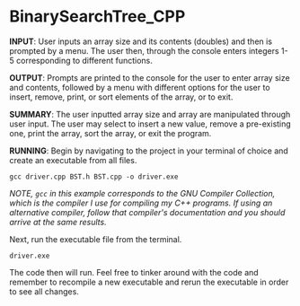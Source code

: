 # BinarySearchTree_CPP


<b>INPUT</b>: User inputs an array size and its contents (doubles) and then is prompted by a menu.
            The user then, through the console enters integers 1-5 corresponding to different functions.

<b>OUTPUT</b>: Prompts are printed to the console for the user to enter array size and contents,
            followed by a menu with different options for the user to insert, remove, print, or sort
            elements of the array, or to exit.
            
<b>SUMMARY</b>: The user inputted array size and array are manipulated through user input.
            The user may select to insert a new value, remove a pre-existing one, print the array,
            sort the array, or exit the program.
            
<b>RUNNING</b>: Begin by navigating to the project in your terminal of choice and create an executable from all files.

```
gcc driver.cpp BST.h BST.cpp -o driver.exe
```

*NOTE, ```gcc``` in this example corresponds to the GNU Compiler Collection, which is the compiler I use for compiling my C++ programs. If using an alternative compiler, follow that compiler's documentation and you should arrive at the same results.*

Next, run the executable file from the terminal.
```
driver.exe
```

The code then will run. Feel free to tinker around with the code and remember to recompile a new executable and rerun the executable in order to see all changes.

